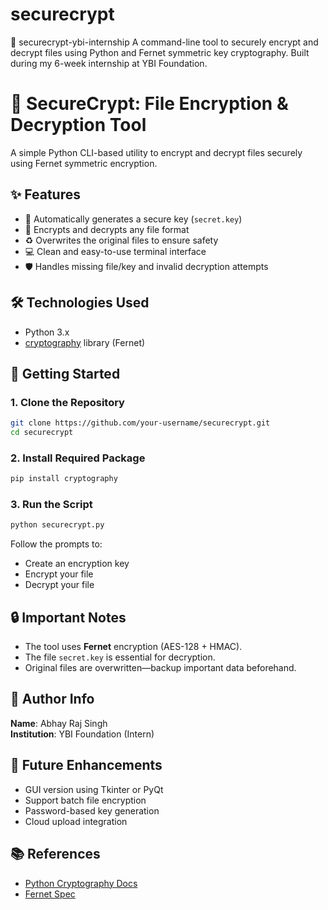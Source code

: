# securecrypt
🔐 securecrypt-ybi-internship A command-line tool to securely encrypt and decrypt files using Python and Fernet symmetric key cryptography. Built during my 6-week internship at YBI Foundation.

# 🔐 SecureCrypt: File Encryption & Decryption Tool

A simple Python CLI-based utility to encrypt and decrypt files securely using Fernet symmetric encryption.

## ✨ Features

- 🔑 Automatically generates a secure key (`secret.key`)
- 📄 Encrypts and decrypts any file format
- ♻️ Overwrites the original files to ensure safety
- 💻 Clean and easy-to-use terminal interface
- 🛡️ Handles missing file/key and invalid decryption attempts

## 🛠️ Technologies Used

- Python 3.x
- [cryptography](https://cryptography.io/en/latest/) library (Fernet)

## 🚀 Getting Started

### 1. Clone the Repository

```bash
git clone https://github.com/your-username/securecrypt.git
cd securecrypt
```

### 2. Install Required Package

```bash
pip install cryptography
```

### 3. Run the Script

```bash
python securecrypt.py
```

Follow the prompts to:
- Create an encryption key
- Encrypt your file
- Decrypt your file

## 🔒 Important Notes

- The tool uses **Fernet** encryption (AES-128 + HMAC).
- The file `secret.key` is essential for decryption.
- Original files are overwritten—backup important data beforehand.

## 👤 Author Info

**Name**: Abhay Raj Singh  
**Institution**: YBI Foundation (Intern)

## 🔧 Future Enhancements

- GUI version using Tkinter or PyQt
- Support batch file encryption
- Password-based key generation
- Cloud upload integration

## 📚 References

- [Python Cryptography Docs](https://cryptography.io/en/latest/)
- [Fernet Spec](https://cryptography.io/en/latest/fernet/)
